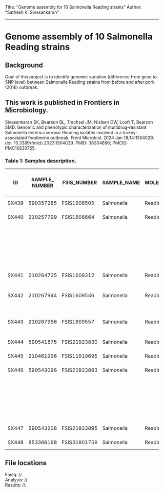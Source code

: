 Title:  "Genome assembly for 10 Salmonella Reading strains"
Author: "Sathesh K. Sivasankaran"

---
# Genome assembly of 10 Salmonella Reading strains

## Background
Goal of this project is to identify genomic variation (difference from gene to SNP level) between Salmonella Reading strains from before and after pork (2016) outbreak.

## This work is published in Frontiers in Microbiology.
Sivasankaran SK, Bearson BL, Trachsel JM, Nielsen DW, Looft T, Bearson SMD. 
Genomic and phenotypic characterization of multidrug-resistant Salmonella enterica serovar Reading isolates involved in a turkey-associated foodborne outbreak. 
Front Microbiol. 2024 Jan 18;14:1304029. doi: 10.3389/fmicb.2023.1304029. PMID: 38304860; PMCID: PMC10830755.
 
### Table 1: Samples description.
| ID          | SAMPLE_ NUMBER | FSIS_NUMBER  | SAMPLE_NAME | MOLEC_SEROTYPE | COLLECT_ON | PFGE Pattern | Included in Outbreak Cluster | SRA        | Biosample    | Isolation source            | State | AMR          |
|-------------|----------------|--------------|-------------|----------------|------------|--------------|------------------------------|------------|--------------|-----------------------------|-------|--------------|
| SX439       | 590357285      | FSIS1608505  | Salmonella  | Reading        | 10.28.2016 | JLGX01.0098  | No                           | SRR5043211 | SAMN06046043 | Comminuted Turkey           | NC    | aadA         |
| SX440       | 210257799      | FSIS1608664  | Salmonella  | Reading        | 11.2.2016  | JLGX01.0098  | No                           | SRR5045041 | SAMN06048867 | Comminuted Turkey           | MN    | "aadA        |
|             |                |              |             |                |            |              |                              |            |              |                             |       | aph(3)-Ib    |
|             |                |              |             |                |            |              |                              |            |              |                             |       | aph(6)-Id    |
|             |                |              |             |                |            |              |                              |            |              |                             |       | sul2         |
|             |                |              |             |                |            |              |                              |            |              |                             |       | tet(A)"      |
| SX441       | 210264735      | FSIS1609312  | Salmonella  | Reading        | 11.29.2016 | JLGX01.0098  | No                           | SRR5125747 | SAMN06174653 | Comminuted Turkey           | PA    | aadA         |
| SX442       | 210267944      | FSIS1609546  | Salmonella  | Reading        | 12.5.2016  | JLGX01.0098  | No                           | SRR5139868 | SAMN06198627 | Animal-Turkey-Young Turkey  | MO    | aadA         |
| SX443       | 210267956      | FSIS1609557  | Salmonella  | Reading        | 12.6.2016  | JLGX01.0098  | No                           | SRR5221896 | SAMN06286020 | Animal-Turkey-Young Turkey  | SD    | aadA         |
| SX444       | 590541875      | FSIS21923830 | Salmonella  | Reading        | 3.15.2019  | JLGX01.0098  | Yes                          | SRR8832242 | SAMN11301419 | Comminuted Turkey           | PA    | blaTEM-1     |
| SX445       | 210461996      | FSIS11919695 | Salmonella  | Reading        | 3.18.2019  | JLGX01.0098  | Yes                          | SRR8865139 | SAMN11357592 | Comminuted Turkey           | VA    |              |
| SX446       | 590543096      | FSIS21923883 | Salmonella  | Reading        | 3.19.2019  | JLGX01.0098  | Yes                          | SRR8841067 | SAMN11322242 | Comminuted Turkey           | VA    | "aph(3)-Ib   |
|             |                |              |             |                |            |              |                              |            |              |                             |       | aph(6)-Id    |
|             |                |              |             |                |            |              |                              |            |              |                             |       | blaTEM-1     |
|             |                |              |             |                |            |              |                              |            |              |                             |       | sul2         |
|             |                |              |             |                |            |              |                              |            |              |                             |       | tet(A)"      |
| SX447       | 590543208      | FSIS21923895 | Salmonella  | Reading        | 3.20.2019  | JLGX01.0098  | Yes                          | SRR8841130 | SAMN11322253 | Comminuted Turkey           | SD    | blaTEM-1     |
| SX448       | 853366168      | FSIS31901759 | Salmonella  | Reading        | 3.20.2019  | JLGX01.0098  | Yes                          | SRR8856823 | SAMN11347671 | Comminuted Turkey           | MN    |              |

## File locations
Fastq:     //.  
Analysis:  //.  
Results:   //.
